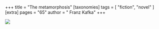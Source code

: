 +++
title = "The metamorphosis"
[taxonomies]
tags = [ "fiction", "novel" ]
[extra]
pages = "65"
author = " Franz Kafka"
+++

<a target="_blank"  href="https://www.amazon.de/gp/product/1494312697/ref=as_li_tl?ie=UTF8&camp=1638&creative=6742&creativeASIN=1494312697&linkCode=as2&tag=chemaclass-21&linkId=f813a4262c5c20c389eccf17a3802ec1"><img border="0" src="//ws-eu.amazon-adsystem.com/widgets/q?_encoding=UTF8&MarketPlace=DE&ASIN=1494312697&ServiceVersion=20070822&ID=AsinImage&WS=1&Format=_SL250_&tag=chemaclass-21" ></a>

<!-- more -->
